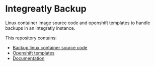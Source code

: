 # Integreatly Backup

Linux container image source code and openshift templates to handle backups in an integratly instance.

This repository contains:

* [Backup linux container source code](./image)
* [Openshift templates](./templates/openshift)
* [Documentation](./docs)
